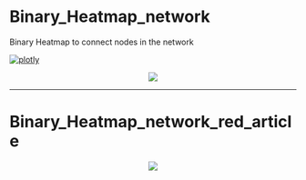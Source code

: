 # Binary_Heatmap_network
Binary Heatmap to connect nodes in the network


[![plotly](https://www.vectorlogo.zone/logos/plot_ly/plot_ly-ar21.svg)](https://plotly.com//)




<p align="center">
 <img src="https://github.com/aliseif321/Binary_Heatmap_network/blob/main/Pictures/Binary%20Heatmap.png?raw=true" >
 </p>

__________________________________

# Binary_Heatmap_network_red_article


<p align="center">
 <img src="https://github.com/aliseif321/Binary_Heatmap_network/blob/main/Heatmap%20red%20article/myplot.png?raw=true" >
 </p>
